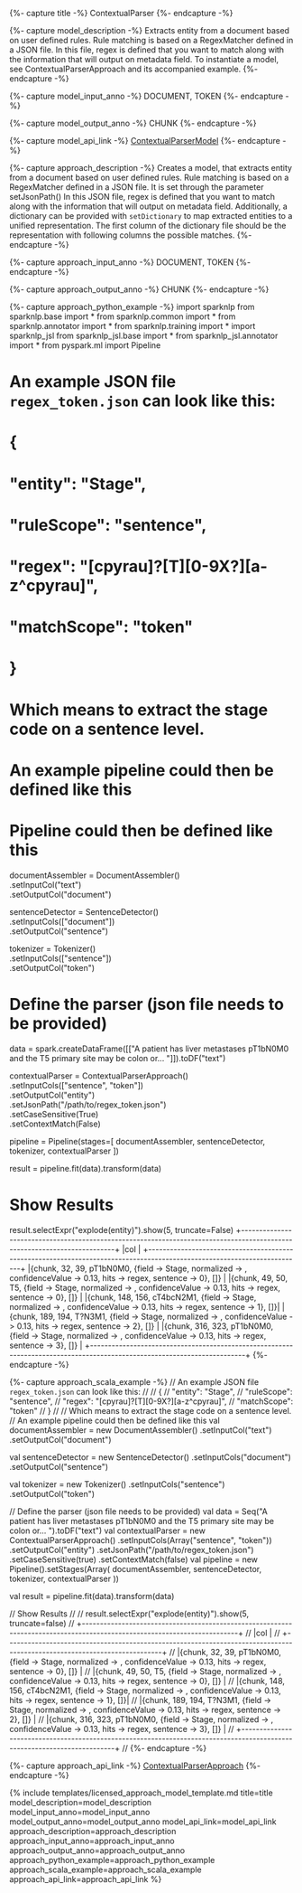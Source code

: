 {%- capture title -%}
ContextualParser
{%- endcapture -%}

{%- capture model_description -%}
Extracts entity from a document based on user defined rules. Rule matching is based on a RegexMatcher defined in a
JSON file. In this file, regex is defined that you want to match along with the information that will output on
metadata field. To instantiate a model, see ContextualParserApproach and its accompanied example.
{%- endcapture -%}

{%- capture model_input_anno -%}
DOCUMENT, TOKEN
{%- endcapture -%}

{%- capture model_output_anno -%}
CHUNK
{%- endcapture -%}

{%- capture model_api_link -%}
[ContextualParserModel](https://nlp.johnsnowlabs.com/licensed/api/com/johnsnowlabs/nlp/annotators/context/ContextualParserModel)
{%- endcapture -%}

{%- capture approach_description -%}
Creates a model, that extracts entity from a document based on user defined rules.
Rule matching is based on a RegexMatcher defined in a JSON file. It is set through the parameter setJsonPath()
In this JSON file, regex is defined that you want to match along with the information that will output on metadata
field. Additionally, a dictionary can be provided with `setDictionary` to map extracted entities
to a unified representation. The first column of the dictionary file should be the representation with following
columns the possible matches.
{%- endcapture -%}

{%- capture approach_input_anno -%}
DOCUMENT, TOKEN
{%- endcapture -%}

{%- capture approach_output_anno -%}
CHUNK
{%- endcapture -%}

{%- capture approach_python_example -%}
import sparknlp
from sparknlp.base import *
from sparknlp.common import *
from sparknlp.annotator import *
from sparknlp.training import *
import sparknlp_jsl
from sparknlp_jsl.base import *
from sparknlp_jsl.annotator import *
from pyspark.ml import Pipeline
# An example JSON file `regex_token.json` can look like this:
#
# {
#    "entity": "Stage",
#    "ruleScope": "sentence",
#    "regex": "[cpyrau]?[T][0-9X?][a-z^cpyrau]",
#    "matchScope": "token"
#  }
#
# Which means to extract the stage code on a sentence level.
# An example pipeline could then be defined like this
# Pipeline could then be defined like this
documentAssembler = DocumentAssembler() \
  .setInputCol("text") \
  .setOutputCol("document")

sentenceDetector = SentenceDetector() \
  .setInputCols(["document"]) \
  .setOutputCol("sentence")

tokenizer = Tokenizer() \
  .setInputCols(["sentence"]) \
  .setOutputCol("token")

# Define the parser (json file needs to be provided)
data = spark.createDataFrame([["A patient has liver metastases pT1bN0M0 and the T5 primary site may be colon or... "]]).toDF("text")

contextualParser = ContextualParserApproach() \
  .setInputCols(["sentence", "token"]) \
  .setOutputCol("entity") \
  .setJsonPath("/path/to/regex_token.json") \
  .setCaseSensitive(True) \
  .setContextMatch(False)

pipeline = Pipeline(stages=[
    documentAssembler,
    sentenceDetector,
    tokenizer,
    contextualParser
  ])

result = pipeline.fit(data).transform(data)

# Show Results
result.selectExpr("explode(entity)").show(5, truncate=False)
+-------------------------------------------------------------------------------------------------------------------------+
|col                                                                                                                      |
+-------------------------------------------------------------------------------------------------------------------------+
|{chunk, 32, 39, pT1bN0M0, {field -> Stage, normalized -> , confidenceValue -> 0.13, hits -> regex, sentence -> 0}, []}   |
|{chunk, 49, 50, T5, {field -> Stage, normalized -> , confidenceValue -> 0.13, hits -> regex, sentence -> 0}, []}         |
|{chunk, 148, 156, cT4bcN2M1, {field -> Stage, normalized -> , confidenceValue -> 0.13, hits -> regex, sentence -> 1}, []}|
|{chunk, 189, 194, T?N3M1, {field -> Stage, normalized -> , confidenceValue -> 0.13, hits -> regex, sentence -> 2}, []}   |
|{chunk, 316, 323, pT1bN0M0, {field -> Stage, normalized -> , confidenceValue -> 0.13, hits -> regex, sentence -> 3}, []} |
+-------------------------------------------------------------------------------------------------------------------------+
{%- endcapture -%}

{%- capture approach_scala_example -%}
// An example JSON file `regex_token.json` can look like this:
//
// {
//    "entity": "Stage",
//    "ruleScope": "sentence",
//    "regex": "[cpyrau]?[T][0-9X?][a-z^cpyrau]",
//    "matchScope": "token"
//  }
//
// Which means to extract the stage code on a sentence level.
// An example pipeline could then be defined like this
val documentAssembler = new DocumentAssembler()
  .setInputCol("text")
  .setOutputCol("document")

val sentenceDetector = new SentenceDetector()
  .setInputCols("document")
  .setOutputCol("sentence")

val tokenizer = new Tokenizer()
  .setInputCols("sentence")
  .setOutputCol("token")

// Define the parser (json file needs to be provided)
val data = Seq("A patient has liver metastases pT1bN0M0 and the T5 primary site may be colon or... ").toDF("text")
val contextualParser = new ContextualParserApproach()
  .setInputCols(Array("sentence", "token"))
  .setOutputCol("entity")
  .setJsonPath("/path/to/regex_token.json")
  .setCaseSensitive(true)
  .setContextMatch(false)
val pipeline = new Pipeline().setStages(Array(
    documentAssembler,
    sentenceDetector,
    tokenizer,
    contextualParser
  ))

val result = pipeline.fit(data).transform(data)

// Show Results
//
// result.selectExpr("explode(entity)").show(5, truncate=false)
// +-------------------------------------------------------------------------------------------------------------------------+
// |col                                                                                                                      |
// +-------------------------------------------------------------------------------------------------------------------------+
// |{chunk, 32, 39, pT1bN0M0, {field -> Stage, normalized -> , confidenceValue -> 0.13, hits -> regex, sentence -> 0}, []}   |
// |{chunk, 49, 50, T5, {field -> Stage, normalized -> , confidenceValue -> 0.13, hits -> regex, sentence -> 0}, []}         |
// |{chunk, 148, 156, cT4bcN2M1, {field -> Stage, normalized -> , confidenceValue -> 0.13, hits -> regex, sentence -> 1}, []}|
// |{chunk, 189, 194, T?N3M1, {field -> Stage, normalized -> , confidenceValue -> 0.13, hits -> regex, sentence -> 2}, []}   |
// |{chunk, 316, 323, pT1bN0M0, {field -> Stage, normalized -> , confidenceValue -> 0.13, hits -> regex, sentence -> 3}, []} |
// +-------------------------------------------------------------------------------------------------------------------------+
//
{%- endcapture -%}

{%- capture approach_api_link -%}
[ContextualParserApproach](https://nlp.johnsnowlabs.com/licensed/api/com/johnsnowlabs/nlp/annotators/context/ContextualParserApproach)
{%- endcapture -%}


{% include templates/licensed_approach_model_template.md
title=title
model_description=model_description
model_input_anno=model_input_anno
model_output_anno=model_output_anno
model_api_link=model_api_link
approach_description=approach_description
approach_input_anno=approach_input_anno
approach_output_anno=approach_output_anno
approach_python_example=approach_python_example
approach_scala_example=approach_scala_example
approach_api_link=approach_api_link
%}
